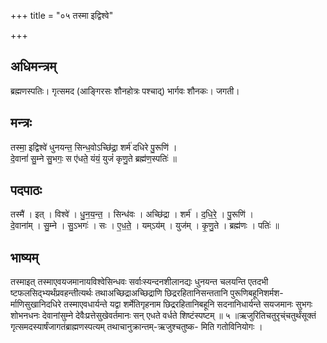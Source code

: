 +++
title = "०५ तस्मा इद्विश्वे"

+++
## अधिमन्त्रम्
ब्रह्मणस्पतिः। गृत्समद (आङ्गिरसः शौनहोत्रः पश्चाद्) भार्गवः शौनकः। जगती।

## मन्त्रः
तस्मा॒ इद्विश्वे॑ धुनयन्त॒ सिन्ध॒वोऽच्छि॑द्रा॒ शर्म॑ दधिरे पु॒रूणि॑ ।  
दे॒वानां॑ सु॒म्ने सु॒भगः॒ स ए॑धते॒ यंयं॒ युजं॑ कृणु॒ते ब्रह्म॑ण॒स्पतिः॑ ॥

## पदपाठः
तस्मै॑ । इत् । विश्वे॑ । धु॒न॒य॒न्त॒ । सिन्ध॑वः । अच्छि॑द्रा । शर्म॑ । द॒धि॒रे॒ । पु॒रूणि॑ ।  
दे॒वाना॑म् । सु॒म्ने । सु॒ऽभगः॑ । सः । ए॒ध॒ते॒ । यम्ऽय॑म् । युज॑म् । कृ॒णु॒ते । ब्रह्म॑णः । पतिः॑ ॥

## भाष्यम्
तस्माइत् तस्माएवयजमानायविश्वेसिन्धवः सर्वाःस्यन्दनशीलानद्यः धुनयन्त चलयन्ति एतदभी ष्टफलसिद्भ्यर्थंप्रवहन्तीत्यर्थः तथाअच्छिद्राअच्छिद्राणि छिद्ररहितानिसन्ततानि पुरूणिबहूनिशर्मश- र्माणिसुखानिदधिरे तस्माएवधार्यन्ते यद्वा शर्मेतिगृहनाम छिद्ररहितानिबहूनि सदनानिधार्यन्ते सयजमानः सुभगः शोभनधनः देवानांसुम्ने देवैःप्रत्तेसुखेवर्तमानः सन् एधते वर्धते शिष्टंस्पष्टम् ॥ ५ ॥ऋजुरितिचतुरृच्ंचतुर्थंसूक्तं गृत्समदस्यार्षंजागतंब्राह्मणस्पत्यम् तथाचानुक्रान्तम्-ऋजुश्चतुष्क- मिति गतोविनियोगः ।